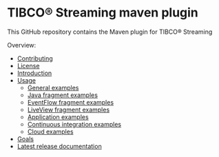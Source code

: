 # TIBCO&reg; Streaming maven plugin

This GitHub repository contains the Maven plugin for TIBCO&reg; Streaming

Overview:

* [Contributing](docs/contributing.md)
* [License](docs/LICENSE)
* [Introduction](ep-maven/src/site/markdown/index.md)
* [Usage](ep-maven/src/site/markdown/usage.md)
    * [General examples](ep-maven/src/site/markdown/general_examples.md)
    * [Java fragment examples](ep-maven/src/site/markdown/java_examples.md)
    * [EventFlow fragment examples](ep-maven/src/site/markdown/eventflow_examples.md)
    * [LiveView fragment examples](ep-maven/src/site/markdown/liveview_examples.md)
    * [Application examples](ep-maven/src/site/markdown/application_examples.md)
    * [Continuous integration examples](ep-maven/src/site/markdown/contint_examples.md)
    * [Cloud examples](ep-maven/src/site/markdown/cloud_examples.md)
* [Goals](ep-maven/src/site/markdown/goals.md)
* [Latest release documentation](https://tibcosoftware.github.io/tibco-streaming-maven-plugin/2.1.0/ep-maven-plugin/)
